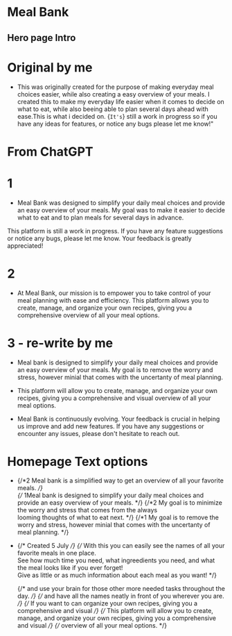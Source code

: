 # Meal Bank

## Hero page Intro

# Original by me

- This was originally created for the purpose of making everyday meal choices easier, while also creating a easy overview of your meals.
  I created this to make my everyday life easier when it comes to decide on what to eat, while also beeing able to plan several days ahead with ease.This is what i decided on. {`It's`} still a work in progress so if you have any ideas for features, or notice any bugs please let me know!"

# From ChatGPT

# 1

- Meal Bank was designed to simplify your daily meal choices and provide an easy overview of your meals.
  My goal was to make it easier to decide what to eat and to plan meals for several days in advance.

This platform is still a work in progress. If you have any feature suggestions or notice any bugs, please let me know. Your feedback is greatly appreciated!

# 2

- At Meal Bank, our mission is to empower you to take control of your meal planning with ease and efficiency. This platform allows you to create, manage, and organize your own recipes, giving you a comprehensive overview of all your meal options.

# 3 - re-write by me

- Meal bank is designed to simplify your daily meal choices and provide an easy overview of your meals.
  My goal is to remove the worry and stress, however minial that comes with the uncertanty of meal planning.

- This platform will allow you to create, manage, and organize your own recipes, giving you a comprehensive and visual overview of all your meal options.

- Meal Bank is continuously evolving. Your feedback is crucial in helping us improve and add new features. If you have any suggestions or encounter any issues, please don't hesitate to reach out.


#  Homepage Text options
 -  {/*2 Meal bank is a simplified way to get an overview of all your favorite meals. */}
    <br/>
    {/* 1Meal bank is designed to simplify your daily meal choices and provide an easy overview of your meals. */}
    {/*2 My goal is to minimize the worry and stress that comes from the always<br/> looming thoughts of what to eat next. */}
    {/*1 <span>My goal is to remove the worry and stress, however minial that comes with the uncertanty of meal planning.</span> */}


- {/* Created 5 July */}
  {/* With this you can easily see the names of all your favorite meals in one place.<br/>
  See how much time you need, what ingreedients you need, and what the meal looks like if you ever forget!<br/>
  Give as little or as much information about each meal as you want! */}

  {/* and use your brain for those other more needed tasks throughout the day. */}
  {/* and have all the names neatly in front of you wherever you are.  */}
  {/* If you want to can organize your own recipes, giving you a comprehensive and visual */}
  {/* This platform will allow you to create, manage, and organize your own recipes, giving you a comprehensive and visual */}
  {/* overview of all your meal options.  */} 